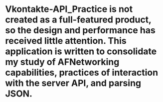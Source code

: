 # Vkontakte-API_Practice is not created as a full-featured product, so the design and performance has received little attention. This application is written to consolidate my study of AFNetworking capabilities, practices of interaction with the server API, and parsing JSON.
